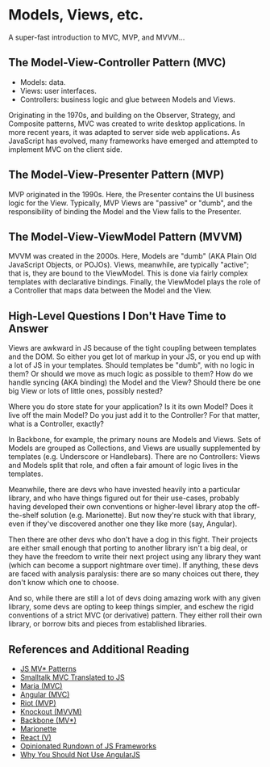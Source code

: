 # Models, Views, etc.

A super-fast introduction to MVC, MVP, and MVVM...

## The Model-View-Controller Pattern (MVC)

- Models: data.
- Views: user interfaces.
- Controllers: business logic and glue between Models and Views.

Originating in the 1970s, and building on the Observer, Strategy,
and Composite patterns, MVC was created to write desktop applications.
In more recent years, it was adapted to server side web applications.
As JavaScript has evolved, many frameworks have emerged and attempted
to implement MVC on the  client side.

## The Model-View-Presenter Pattern (MVP)

MVP originated in the 1990s. Here, the Presenter contains the UI
business logic for the View. Typically, MVP Views are "passive"
or "dumb", and the responsibility of binding the Model and the
View falls to the Presenter.

## The Model-View-ViewModel Pattern (MVVM)

MVVM was created in the 2000s. Here, Models are "dumb" (AKA Plain
Old JavaScript Objects, or POJOs). Views, meanwhile, are typically
"active"; that is, they are bound to the ViewModel. This is done
via fairly complex templates with declarative bindings. Finally,
the ViewModel plays the role of a Controller that maps data between
the Model and the View.

## High-Level Questions I Don't Have Time to Answer

Views are awkward in JS because of the tight coupling between templates
and the DOM. So either you get lot of markup in your JS, or you end up
with a lot of JS in your templates. Should templates be "dumb", with
no logic in them? Or should we move as much logic as possible to them?
How do we handle syncing (AKA binding) the Model and the View? Should
there be one big View or lots of little ones, possibly nested?

Where you do store state for your application? Is it its own Model?
Does it live off the main Model? Do you just add it to the Controller?
For that matter, what is a Controller, exactly?

In Backbone, for example, the primary nouns are Models and Views.
Sets of Models are grouped as Collections, and Views are usually
supplemented by templates (e.g. Underscore or Handlebars). There
are no Controllers: Views and Models split that role, and often
a fair amount of logic lives in the templates.

Meanwhile, there are devs who have invested heavily into a particular
library, and who have things figured out for their use-cases, probably
having developed their own conventions or higher-level library atop
the off-the-shelf solution (e.g. Marionette). But now they're stuck
with that library, even if they've discovered another one they like
more (say, Angular).

Then there are other devs who don't have a dog in this fight. Their
projects are either small enough that porting to another library isn't
a big deal, or they have the freedom to write their next project using
any library they want (which can become a support nightmare over time).
If anything, these devs are faced with analysis paralysis: there are
so many choices out there, they don't know which one to choose.

And so, while there are still a lot of devs doing amazing work with
any given library, some devs are opting to keep things simpler, and
eschew the rigid conventions of a strict MVC (or derivative) pattern.
They either roll their own library, or borrow bits and pieces from
established libraries.

## References and Additional Reading

- [JS MV* Patterns](http://goo.gl/Yp9To)
- [Smalltalk MVC Translated to JS](http://goo.gl/5uXdsZ)
- [Maria (MVC)](http://goo.gl/FUDpy)
- [Angular (MVC)](https://angularjs.org/)
- [Riot (MVP)](https://muut.com/riotjs/)
- [Knockout (MVVM)](http://knockoutjs.com/)
- [Backbone (MV*)](http://backbonejs.org/)
- [Marionette](http://marionettejs.com/)
- [React (V)](http://goo.gl/oJu0W)
- [Opinionated Rundown of JS Frameworks](http://goo.gl/C9YeF7)
- [Why You Should Not Use AngularJS](http://goo.gl/hmrC7O)